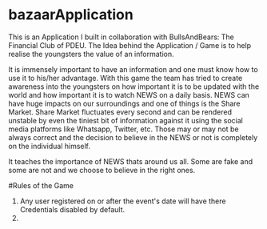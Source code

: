 # bazaarApplication

This is an Application I built in collaboration with BullsAndBears: The Financial Club of PDEU. The Idea behind the Application / Game is to help realise the youngsters the value of an information.

It is immensely important to have an information and one must know how to use it to his/her advantage. With this game the team has tried to create awareness into the youngsters on how important it is to be updated with the world and how important it is to watch NEWS on a daily basis.
NEWS can have huge impacts on our surroundings and one of things is the Share Market. Share Market fluctuates every second and can be rendered unstable by even the tiniest bit of information against it using the social media platforms like Whatsapp, Twitter, etc. Those may or may not be always correct and the decision to believe in the NEWS or not is completely on the individual himself.

It teaches the importance of NEWS thats around us all. Some are fake and some are not and we choose to believe in the right ones.

#Rules of the Game

1. Any user registered on or after the event's date will have there Credentials disabled by default.
2. 
